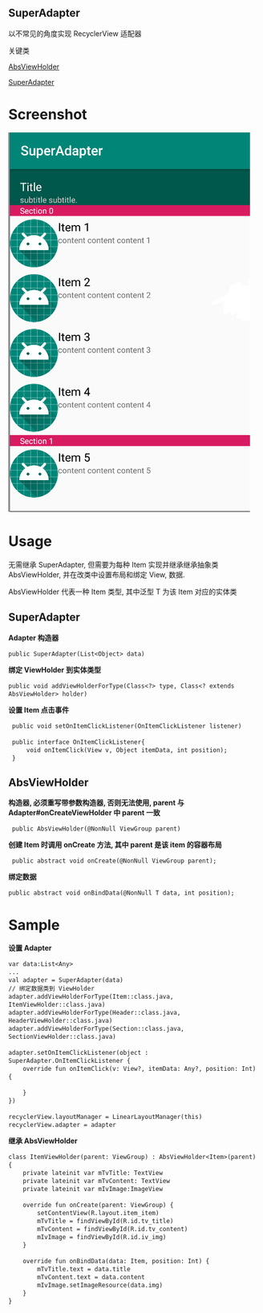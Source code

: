 ## SuperAdapter

以不常见的角度实现 RecyclerView 适配器

关键类

[AbsViewHolder](https://github.com/MrDenua/SuperAdapter/blob/master/app/src/main/java/com/example/superadapter/adapter/AbsViewHolder.java)

[SuperAdapter](https://github.com/MrDenua/SuperAdapter/blob/master/app/src/main/java/com/example/superadapter/adapter/SuperAdapter.java)

# Screenshot

![screenshot](https://github.com/MrDenua/SuperAdapter/blob/master/screenshot/screenshot.png?raw=true)

# Usage

无需继承 SuperAdapter, 但需要为每种 Item 实现并继承继承抽象类 AbsViewHolder<T>, 并在改类中设置布局和绑定 View, 数据.

AbsViewHolder<T> 代表一种 Item 类型, 其中泛型 T 为该 Item 对应的实体类 

## SuperAdapter

**Adapter 构造器**

    public SuperAdapter(List<Object> data)

**绑定 ViewHolder 到实体类型**
    
    public void addViewHolderForType(Class<?> type, Class<? extends AbsViewHolder> holder)

**设置 Item 点击事件**
    
     public void setOnItemClickListener(OnItemClickListener listener)
     
     public interface OnItemClickListener{
         void onItemClick(View v, Object itemData, int position);
     }

## AbsViewHolder

**构造器, 必须重写带参数构造器, 否则无法使用, parent 与 Adapter#onCreateViewHolder 中 parent 一致**

     public AbsViewHolder(@NonNull ViewGroup parent) 

**创建 Item 时调用 onCreate 方法, 其中 parent 是该 item 的容器布局**
    
     public abstract void onCreate(@NonNull ViewGroup parent);

**绑定数据**

    public abstract void onBindData(@NonNull T data, int position);     

# Sample

**设置 Adapter**

    var data:List<Any>
    ...
    val adapter = SuperAdapter(data)
    // 绑定数据类到 ViewHolder
    adapter.addViewHolderForType(Item::class.java, ItemViewHolder::class.java)
    adapter.addViewHolderForType(Header::class.java, HeaderViewHolder::class.java)
    adapter.addViewHolderForType(Section::class.java, SectionViewHolder::class.java)
    
    adapter.setOnItemClickListener(object : SuperAdapter.OnItemClickListener {
        override fun onItemClick(v: View?, itemData: Any?, position: Int) {
    
        }
    })
    
    recyclerView.layoutManager = LinearLayoutManager(this)
    recyclerView.adapter = adapter

**继承 AbsViewHolder**

    class ItemViewHolder(parent: ViewGroup) : AbsViewHolder<Item>(parent) {
        private lateinit var mTvTitle: TextView
        private lateinit var mTvContent: TextView
        private lateinit var mIvImage:ImageView
    
        override fun onCreate(parent: ViewGroup) {
            setContentView(R.layout.item_item)
            mTvTitle = findViewById(R.id.tv_title)
            mTvContent = findViewById(R.id.tv_content)
            mIvImage = findViewById(R.id.iv_img)
        }
    
        override fun onBindData(data: Item, position: Int) {
            mTvTitle.text = data.title
            mTvContent.text = data.content
            mIvImage.setImageResource(data.img)
        }
    }
